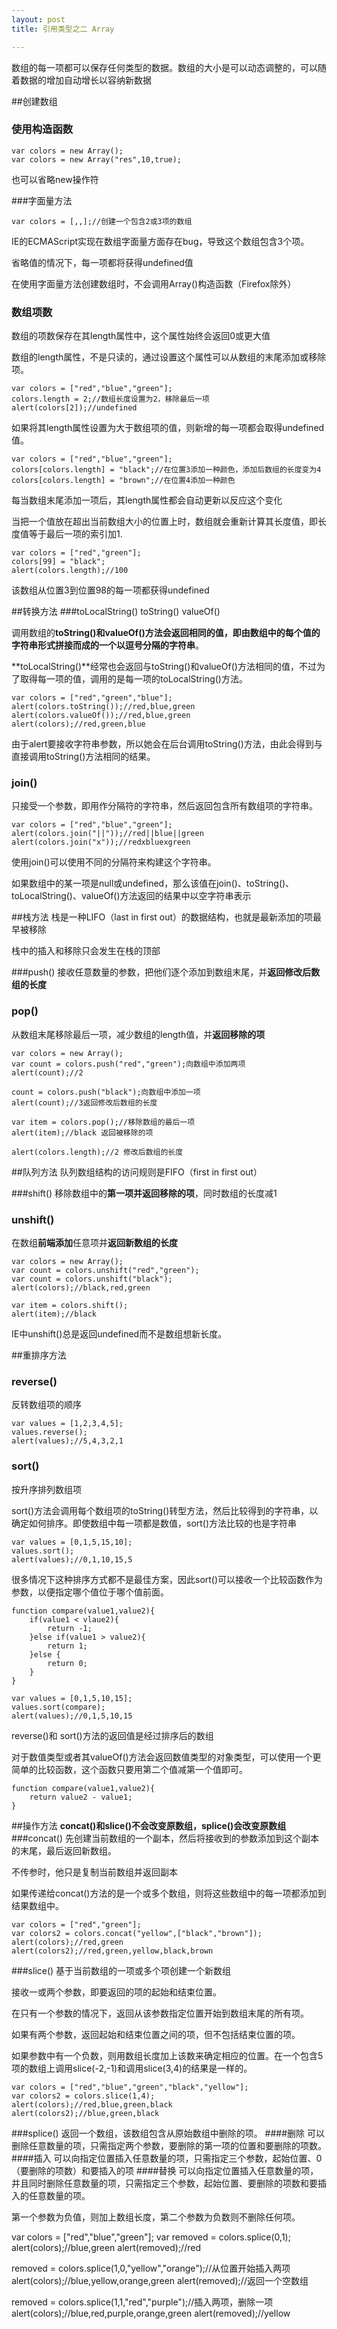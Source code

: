 ```yaml
---
layout: post
title: 引用类型之二 Array

---
```

数组的每一项都可以保存任何类型的数据。数组的大小是可以动态调整的，可以随着数据的增加自动增长以容纳新数据

##创建数组
### 使用构造函数
    var colors = new Array();
    var colors = new Array("res",10,true);

也可以省略new操作符

###字面量方法

    var colors = [,,];//创建一个包含2或3项的数组
    
    
IE的ECMAScript实现在数组字面量方面存在bug，导致这个数组包含3个项。

省略值的情况下，每一项都将获得undefined值

在使用字面量方法创建数组时，不会调用Array()构造函数（Firefox除外）

### 数组项数
数组的项数保存在其length属性中，这个属性始终会返回0或更大值

数组的length属性，不是只读的，通过设置这个属性可以从数组的末尾添加或移除项。

    var colors = ["red","blue","green"];
    colors.length = 2;//数组长度设置为2，移除最后一项
    alert(colors[2]);//undefined

如果将其length属性设置为大于数组项的值，则新增的每一项都会取得undefined值。

    var colors = ["red","blue","green"];
    colors[colors.length] = "black";//在位置3添加一种颜色，添加后数组的长度变为4
    colors[colors.length] = "brown";//在位置4添加一种颜色
    
每当数组末尾添加一项后，其length属性都会自动更新以反应这个变化

当把一个值放在超出当前数组大小的位置上时，数组就会重新计算其长度值，即长度值等于最后一项的索引加1.

    var colors = ["red","green"];
    colors[99] = "black";
    alert(colors.length);//100
    
该数组从位置3到位置98的每一项都获得undefined

##转换方法
###toLocalString() toString() valueOf()

调用数组的**toString()**和**valueOf()**方法会返回相同的值，即由数组中的每个值的字符串形式拼接而成的一个以逗号分隔的**字符串**。

**toLocalString()**经常也会返回与toString()和valueOf()方法相同的值，不过为了取得每一项的值，调用的是每一项的toLocalString()方法。

    var colors = ["red","green","blue"];
    alert(colors.toString());//red,blue,green
    alert(colors.valueOf());//red,blue,green
    alert(colors);//red,green,blue
    
由于alert要接收字符串参数，所以她会在后台调用toString()方法，由此会得到与直接调用toString()方法相同的结果。

### join()
只接受一个参数，即用作分隔符的字符串，然后返回包含所有数组项的字符串。

    var colors = ["red","blue","green"];
    alert(colors.join("||"));//red||blue||green
    alert(colors.join("x"));//redxbluexgreen
    
使用join()可以使用不同的分隔符来构建这个字符串。

如果数组中的某一项是null或undefined，那么该值在join()、toString()、toLocalString()、valueOf()方法返回的结果中以空字符串表示

##栈方法
栈是一种LIFO（last in first out）的数据结构，也就是最新添加的项最早被移除

栈中的插入和移除只会发生在栈的顶部

###push()
接收任意数量的参数，把他们逐个添加到数组末尾，并**返回修改后数组的长度**

### pop()
从数组末尾移除最后一项，减少数组的length值，并**返回移除的项**

    var colors = new Array();
    var count = colors.push("red","green");向数组中添加两项
    alert(count);//2

    count = colors.push("black");向数组中添加一项
    alert(count);//3返回修改后数组的长度

    var item = colors.pop();//移除数组的最后一项
    alert(item);//black 返回被移除的项

    alert(colors.length);//2 修改后数组的长度
    
##队列方法
队列数组结构的访问规则是FIFO（first in first out）


###shift()
移除数组中的**第一项并返回移除的项**，同时数组的长度减1

### unshift()

在数组**前端添加**任意项并**返回新数组的长度**

    var colors = new Array();
    var count = colors.unshift("red","green");
    var count = colors.unshift("black");
    alert(colors);//black,red,green

    var item = colors.shift();
    alert(item);//black

IE中unshift()总是返回undefined而不是数组想新长度。

##重排序方法
### reverse()
反转数组项的顺序

    var values = [1,2,3,4,5];
    values.reverse();
    alert(values);//5,4,3,2,1
    
### sort()
按升序排列数组项

sort()方法会调用每个数组项的toString()转型方法，然后比较得到的字符串，以确定如何排序。即使数组中每一项都是数值，sort()方法比较的也是字符串

    var values = [0,1,5,15,10];
    values.sort();
    alert(values);//0,1,10,15,5
    
很多情况下这种排序方式都不是最佳方案，因此sort()可以接收一个比较函数作为参数，以便指定哪个值位于哪个值前面。

    function compare(value1,value2){
        if(value1 < vlaue2){
            return -1;
        }else if(value1 > value2){
            return 1;
        }else {
            return 0;
        }
    }

    var values = [0,1,5,10,15];
    values.sort(compare);
    alert(values);//0,1,5,10,15
    
reverse()和 sort()方法的返回值是经过排序后的数组

对于数值类型或者其valueOf()方法会返回数值类型的对象类型，可以使用一个更简单的比较函数，这个函数只要用第二个值减第一个值即可。

    function compare(value1,value2){
        return value2 - value1;
    }

##操作方法
**concat()和slice()不会改变原数组，splice()会改变原数组**
###concat()
先创建当前数组的一个副本，然后将接收到的参数添加到这个副本的末尾，最后返回新数组。

不传参时，他只是复制当前数组并返回副本

如果传递给concat()方法的是一个或多个数组，则将这些数组中的每一项都添加到结果数组中。

    var colors = ["red","green"];
    var colors2 = colors.concat("yellow",["black","brown"]);
    alert(colors);//red,green
    alert(colors2);//red,green,yellow,black,brown



###slice()
基于当前数组的一项或多个项创建一个新数组

接收一或两个参数，即要返回的项的起始和结束位置。

在只有一个参数的情况下，返回从该参数指定位置开始到数组末尾的所有项。

如果有两个参数，返回起始和结束位置之间的项，但不包括结束位置的项。

如果参数中有一个负数，则用数组长度加上该数来确定相应的位置。在一个包含5项的数组上调用slice(-2,-1)和调用slice(3,4)的结果是一样的。

    var colors = ["red","blue","green","black","yellow"];
    var colors2 = colors.slice(1,4);
    alert(colors);//red,blue,green,black
    alert(colors2);//blue,green,black

###splice()
返回一个数组，该数组包含从原始数组中删除的项。
####删除
可以删除任意数量的项，只需指定两个参数，要删除的第一项的位置和要删除的项数。
####插入
可以向指定位置插入任意数量的项，只需指定三个参数，起始位置、0（要删除的项数）和要插入的项
####替换
可以向指定位置插入任意数量的项，并且同时删除任意数量的项，只需指定三个参数，起始位置、要删除的项数和要插入的任意数量的项。

第一个参数为负值，则加上数组长度，第二个参数为负数则不删除任何项。

var colors = ["red","blue","green"];
var removed = colors.splice(0,1);
alert(colors);//blue,green
alert(removed);//red

removed = colors.splice(1,0,"yellow","orange");//从位置开始插入两项
alert(colors);//blue,yellow,orange,green
alert(removed);//返回一个空数组

removed = colors.splice(1,1,"red","purple");//插入两项，删除一项
alert(colors);//blue,red,purple,orange,green
alert(removed);//yellow

